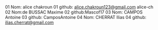 01 Nom: alice chakroun
01 github: alice.chakroun123@gmail.com alice-ch
02 Nom:de BUSSAC Maxime
02 github:Mascof17
03 Nom: CAMPOS Antoine
03 github: CamposAntoine
04 Nom: CHERRAT Ilias
04 github: ilias.cherrat@gmail.com